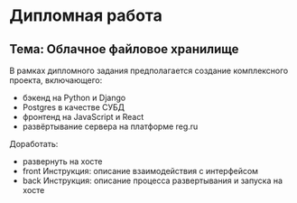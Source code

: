 # Дипломная работа

## Тема: Облачное файловое хранилище

В рамках дипломного задания предполагается создание
комплексного проекта, включающего:
- бэкенд на Python и Django
- Postgres в качестве СУБД
- фронтенд на JavaScript и React
- развёртывание сервера на платформе reg.ru

Доработать:
- развернуть на хосте
- front Инструкция: описание взаимодействия с интерфейсом
- back Инструкция: описание процесса развертывания и запуска на хосте

